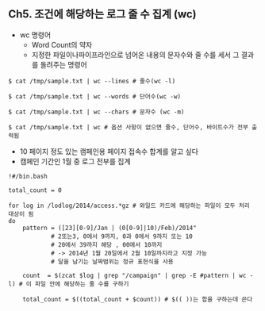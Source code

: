 
## Ch5. 조건에 해당하는 로그 줄 수 집계 (wc)

- wc 명령어
    - Word Count의 약자
    - 지정한 파일이나파이프라인으로 넘어온 내용의 문자수와 줄 수를 세서 그 결과를 돌려주는 명령어 

```
$ cat /tmp/sample.txt | wc --lines # 줄수(wc -l)

$ cat /tmp/sample.txt | wc --words # 단어수(wc -w)

$ cat /tmp/sample.txt | wc --chars # 문자수 (wc -m)

$ cat /tmp/sample.txt | wc # 옵션 사항이 없으면 줄수, 단어수, 바이트수가 전부 출력됨
```

- 10 페이지 정도 있는 캠페인용 페이지 접속수 합계를 알고 싶다
- 캠페인 기간인 1월 중 로그 전부를 집계

```
!#/bin.bash

total_count = 0

for log in /lodlog/2014/access.*gz # 와일드 카드에 해당하는 파일이 모두 처리 대상이 됨
do
    pattern = ([23][0-9]/Jan | (0[0-9]|10)/Feb)/2014"
            # 2또는3, 0에서 9까지, 0과 0에서 9까지 또는 10 
            # 20에서 39까지 해당 , 00에서 10까지 
            # -> 2014년 1월 20일에서 2월 10일까지라고 지정 가능 
            # 달을 남기는 날짜범위는 정규 표현식을 사용
            
    count  = $(zcat $log | grep "/campaign" | grep -E #pattern | wc -l) # 이 파일 안에 해당하는 줄 수를 구하기 
    
    total_count = $((total_count + $count)) # $(( ))는 합을 구하는데 쓴다 
    

```
